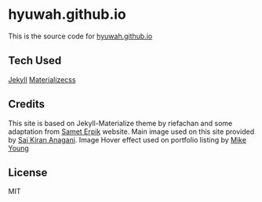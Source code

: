 # hyuwah.github.io
This is the source code for [hyuwah.github.io](http://hyuwah.github.io)

## Tech Used
[Jekyll](http://http://jekyllrb.com/)
[Materializecss](http://materializecss.com/)

## Credits
This site is based on Jekyll-Materialize theme by riefachan and some adaptation from [Samet Erpik](http://erpik.com) website.
Main image used on this site provided by [Sai Kiran Anagani](https://stocksnap.io/author/21245).
Image Hover effect used on portfolio listing by [Mike Young](http://miketricking.github.io/dist/)

## License
MIT

